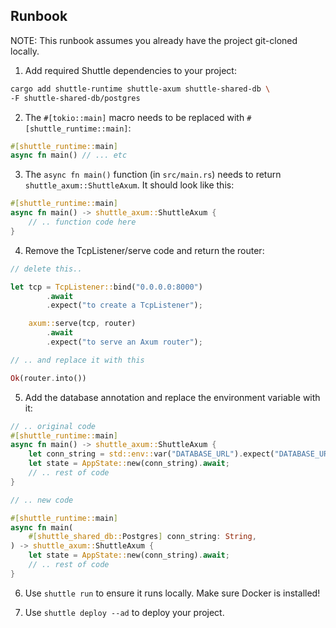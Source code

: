 ## Runbook

NOTE: This runbook assumes you already have the project git-cloned locally.

1) Add required Shuttle dependencies to your project:
```bash
cargo add shuttle-runtime shuttle-axum shuttle-shared-db \
-F shuttle-shared-db/postgres
```

2) The `#[tokio::main]` macro needs to be replaced with `#[shuttle_runtime::main]`:

```rust
#[shuttle_runtime::main]
async fn main() // ... etc
```

3) The `async fn main()` function (in `src/main.rs`) needs to return `shuttle_axum::ShuttleAxum`. It should look like this:
```rust
#[shuttle_runtime::main]
async fn main() -> shuttle_axum::ShuttleAxum {
    // .. function code here
}
```

4) Remove the TcpListener/serve code and return the router:

```rust
// delete this..

let tcp = TcpListener::bind("0.0.0.0:8000")
        .await
        .expect("to create a TcpListener");

    axum::serve(tcp, router)
        .await
        .expect("to serve an Axum router");

// .. and replace it with this

Ok(router.into())
```

5) Add the database annotation and replace the environment variable with it:

```rust
// .. original code
#[shuttle_runtime::main]
async fn main() -> shuttle_axum::ShuttleAxum {
    let conn_string = std::env::var("DATABASE_URL").expect("DATABASE_URL env var to exist");
    let state = AppState::new(conn_string).await;
    // .. rest of code
}

// .. new code

#[shuttle_runtime::main]
async fn main(
    #[shuttle_shared_db::Postgres] conn_string: String,
) -> shuttle_axum::ShuttleAxum {
    let state = AppState::new(conn_string).await;
    // .. rest of code
}
```

6) Use `shuttle run` to ensure it runs locally. Make sure Docker is installed!

7) Use `shuttle deploy --ad` to deploy your project.
